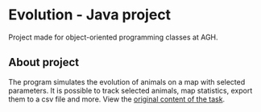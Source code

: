 # Evolution - Java project
Project made for object-oriented programming classes at AGH.

## About project 
The program simulates the evolution of animals on a map with selected parameters. It is possible to track selected animals, map statistics, export them to a csv file and more. View the [original content of the task](https://github.com/apohllo/obiektowe-lab/tree/master/proj1).